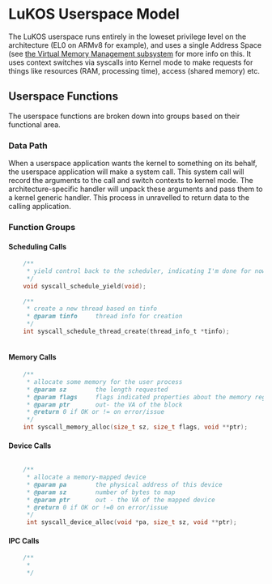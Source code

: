 # LuKOS Userspace Model
The LuKOS userspace runs entirely in the loweset privilege level on the architecture (EL0 on ARMv8 for example), and uses a single Address Space (see [the Virtual Memory Management subsystem](110-virtual-memory.md) for more info on this. It uses context switches via syscalls into Kernel mode to make requests for things like resources (RAM, processing time), access (shared memory) etc. 

## Userspace Functions
The userspace functions are broken down into groups based on their functional area.

### Data Path
When a userspace application wants the kernel to something on its behalf, the userspace application will make a system call. This system call will record the arguments to the call and switch contexts to kernel mode. The architecture-specific handler will unpack these arguments and pass them to a kernel generic handler. This process in unravelled to return data to the calling application. 

### Function Groups
#### Scheduling Calls
```c
	/**
	 * yield control back to the scheduler, indicating I'm done for now
	 */
	void syscall_schedule_yield(void);
	
	/**
	 * create a new thread based on tinfo
	 * @param tinfo		thread info for creation
	 */
	int syscall_schedule_thread_create(thread_info_t *tinfo);
	


```

#### Memory Calls

```c
	/**
	 * allocate some memory for the user process
	 * @param sz		the length requested
	 * @param flags		flags indicated properties about the memory region
	 * @param ptr		out- the VA of the block
	 * @return 0 if OK or != on error/issue
	 */
	int syscall_memory_alloc(size_t sz, size_t flags, void **ptr);
```

#### Device Calls
```c

	/**
	 * allocate a memory-mapped device 
	 * @param pa		the physical address of this device
	 * @param sz		number of bytes to map
	 * @param ptr		out - the VA of the mapped device
	 * @return 0 if OK or !=0 on error/issue
	 */
	 int syscall_device_alloc(void *pa, size_t sz, void **ptr);

```

#### IPC Calls
```c
	/**
	 *
	 */

```

